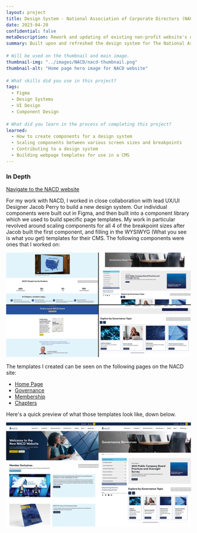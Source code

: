 ```yaml
---
layout: project
title: Design System - National Association of Corporate Directors (NACD)
date: 2023-04-20
confidential: false
metaDescription: Rework and updating of existing non-profit website's design system
summary: Built upon and refreshed the design system for The National Association of Corporate Directions (NACD), as well as building WYSIWYG page templates in Figma.

# Will be used on the thumbnail and main image.
thumbnail-img: "../images/NACD/nacd-thumbnail.png"
thumbnail-alt: "Home page hero image for NACD website"

# What skills did you use in this project?
tags:
  - Figma
  - Design Systems
  - UI Design
  - Component Design

# What did you learn in the process of completing this project?
learned:
  - How to create components for a design system
  - Scaling components between various screen sizes and breakpoints
  - Contributing to a design system
  - Building webpage templates for use in a CMS
---
```


### In Depth

[Navigate to the NACD website](https://www.nacdonline.org/)
 
For my work with NACD, I worked in close collaboration with lead UX/UI Designer Jacob Perry to build a new design system. Our individual components were built out in Figma, and then built into a component library which we used to build specific page templates. My work in particular revolved around scaling components for all 4 of the breakpoint sizes after Jacob built the first component, and filling in the WYSIWYG (What you see is what you get) templates for their CMS. The following components were ones that I worked on:

![Various designed web components available on the NACD website](../images/NACD/page-sections.png)

The templates I created can be seen on the following pages on the NACD site:

- [Home Page](https://www.nacdonline.org/)
- [Governance](https://www.nacdonline.org/all-governance/governance-resources/)
- [Membership](https://www.nacdonline.org/join-nacd-membership/)
- [Chapters](https://www.nacdonline.org/chapters/)

Here's a quick preview of what those templates look like, down below.

![Screenshots of the NACD home page and governance page](../images/NACD/nacd-examples.png)
